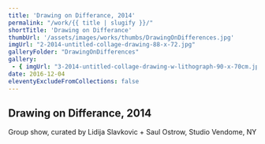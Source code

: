 ```yaml
---
title: 'Drawing on Differance, 2014'
permalink: "/work/{{ title | slugify }}/"
shortTitle: 'Drawing on Differance'
thumbUrl: '/assets/images/works/thumbs/DrawingOnDifferences.jpg'
imgUrl: "2-2014-untitled-collage-drawing-88-x-72.jpg"
galleryFolder: "DrawingOnDifferences"
gallery:
 - { imgUrl: "3-2014-untitled-collage-drawing-w-lithograph-90-x-70cm.jpg", caption: "" }
date: 2016-12-04
eleventyExcludeFromCollections: false
---
```



<div class="Txt">
  <h2>Drawing on Differance, 2014</h2>
  <p>Group show, curated by Lidija Slavkovic + Saul Ostrow, Studio Vendome, NY</p>
</div>